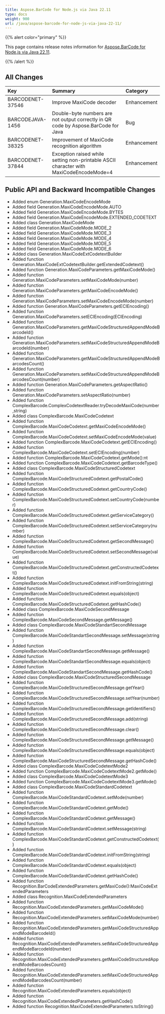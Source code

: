 ```yaml
---
title: Aspose.BarCode for Node.js via Java 22.11
type: docs
weight: 900
url: /java/aspose-barcode-for-node-js-via-java-22-11/
---
```


{{% alert color="primary" %}} 

This page contains release notes information for [Aspose.BarCode for Node.js via Java 22.11](https://downloads.aspose.com/barcode/nodejs/new-releases/aspose.barcode-for-node.js-via-java-22.11/).

{{% /alert %}} 
## **All Changes**

|**Key**|**Summary**|**Category**|
| :- | :- | :- |
|BARCODENET-37546|Improve MaxiCode decoder|Enhancement|
|BARCODEJAVA-1456|Double-byte numbers are not output correctly in QR code by Aspose.BarCode for Java|Bug|
|BARCODENET-38325|Improvement of MaxiCode recognition algorithm|Enhancement|
|BARCODENET-37844|Exception raised while setting non-printable ASCII character with MaxiCodeEncodeMode=4|Enhancement|


## **Public API and Backward Incompatible Changes**

- Added enum Generation.MaxiCodeEncodeMode
- Added field Generation.MaxiCodeEncodeMode.AUTO
- Added field Generation.MaxiCodeEncodeMode.BYTES
- Added field Generation.MaxiCodeEncodeMode.EXTENDED_CODETEXT
- Added class Generation.MaxiCodeMode
- Added field Generation.MaxiCodeMode.MODE_2
- Added field Generation.MaxiCodeMode.MODE_3
- Added field Generation.MaxiCodeMode.MODE_4
- Added field Generation.MaxiCodeMode.MODE_5
- Added field Generation.MaxiCodeMode.MODE_6
- Added class Generation.MaxiCodeExtCodetextBuilder
- Added function Generation.MaxiCodeExtCodetextBuilder.getExtendedCodetext()
- Added function Generation.MaxiCodeParameters.getMaxiCodeMode()
- Added function Generation.MaxiCodeParameters.setMaxiCodeMode(number)
- Added function Generation.MaxiCodeParameters.getMaxiCodeEncodeMode()
- Added function Generation.MaxiCodeParameters.setMaxiCodeEncodeMode(number)
- Added function Generation.MaxiCodeParameters.getECIEncoding()
- Added function Generation.MaxiCodeParameters.setECIEncoding(ECIEncoding)
- Added function Generation.MaxiCodeParameters.getMaxiCodeStructuredAppendModeBarcodeId()
- Added function Generation.MaxiCodeParameters.setMaxiCodeStructuredAppendModeBarcodeId(number)
- Added function Generation.MaxiCodeParameters.getMaxiCodeStructuredAppendModeBarcodesCount()
- Added function Generation.MaxiCodeParameters.setMaxiCodeStructuredAppendModeBarcodesCount(number)
- Added function Generation.MaxiCodeParameters.getAspectRatio()
- Added function Generation.MaxiCodeParameters.setAspectRatio(number)
- Added function ComplexBarcode.ComplexCodetextReader.tryDecodeMaxiCode(number,string)
- Added class ComplexBarcode.MaxiCodeCodetext
- Added function ComplexBarcode.MaxiCodeCodetext.getMaxiCodeEncodeMode()
- Added function ComplexBarcode.MaxiCodeCodetext.setMaxiCodeEncodeMode(value)
- Added function ComplexBarcode.MaxiCodeCodetext.getECIEncoding()
- Added function ComplexBarcode.MaxiCodeCodetext.setECIEncoding(number)
- Added function ComplexBarcode.MaxiCodeCodetext.getMode():nt
- Added function ComplexBarcode.MaxiCodeCodetext.getBarcodeType()
- Added class ComplexBarcode.MaxiCodeStructuredCodetext
- Added function ComplexBarcode.MaxiCodeStructuredCodetext.getPostalCode()
- Added function ComplexBarcode.MaxiCodeStructuredCodetext.getCountryCode()
- Added function ComplexBarcode.MaxiCodeStructuredCodetext.setCountryCode(number)
- Added function ComplexBarcode.MaxiCodeStructuredCodetext.getServiceCategory()
- Added function ComplexBarcode.MaxiCodeStructuredCodetext.setServiceCategory(number)
- Added function ComplexBarcode.MaxiCodeStructuredCodetext.getSecondMessage()
- Added function ComplexBarcode.MaxiCodeStructuredCodetext.setSecondMessage(value)
- Added function ComplexBarcode.MaxiCodeStructuredCodetext.getConstructedCodetext()
- Added function ComplexBarcode.MaxiCodeStructuredCodetext.initFromString(string)
- Added function ComplexBarcode.MaxiCodeStructuredCodetext.equals(object)
- Added function ComplexBarcode.MaxiCodeStructuredCodetext.getHashCode()
- Added class ComplexBarcode.MaxiCodeSecondMessage
- Added function ComplexBarcode.MaxiCodeSecondMessage.getMessage()
- Added class ComplexBarcode.MaxiCodeStandartSecondMessage
- Added function ComplexBarcode.MaxiCodeStandartSecondMessage.setMessage(string)
- Added function ComplexBarcode.MaxiCodeStandartSecondMessage.getMessage()
- Added function ComplexBarcode.MaxiCodeStandartSecondMessage.equals(object)
- Added function ComplexBarcode.MaxiCodeStandartSecondMessage.getHashCode()
- Added class ComplexBarcode.MaxiCodeStructuredSecondMessage
- Added function ComplexBarcode.MaxiCodeStructuredSecondMessage.getYear()
- Added function ComplexBarcode.MaxiCodeStructuredSecondMessage.setYear(number)
- Added function ComplexBarcode.MaxiCodeStructuredSecondMessage.getIdentifiers()
- Added function ComplexBarcode.MaxiCodeStructuredSecondMessage.add(string)
- Added function ComplexBarcode.MaxiCodeStructuredSecondMessage.clear()
- Added function ComplexBarcode.MaxiCodeStructuredSecondMessage.getMessage()
- Added function ComplexBarcode.MaxiCodeStructuredSecondMessage.equals(object)
- Added function ComplexBarcode.MaxiCodeStructuredSecondMessage.getHashCode()
- Added class ComplexBarcode.MaxiCodeCodetextMode2
- Added function ComplexBarcode.MaxiCodeCodetextMode2.getMode()
- Added class ComplexBarcode.MaxiCodeCodetextMode3
- Added function ComplexBarcode.MaxiCodeCodetextMode3.getMode()
- Added class ComplexBarcode.MaxiCodeStandardCodetext
- Added function ComplexBarcode.MaxiCodeStandardCodetext.setMode(number)
- Added function ComplexBarcode.MaxiCodeStandardCodetext.getMode()
- Added function ComplexBarcode.MaxiCodeStandardCodetext.getMessage()
- Added function ComplexBarcode.MaxiCodeStandardCodetext.setMessage(string)
- Added function ComplexBarcode.MaxiCodeStandardCodetext.getConstructedCodetext()
- Added function ComplexBarcode.MaxiCodeStandardCodetext.initFromString(string)
- Added function ComplexBarcode.MaxiCodeStandardCodetext.equals(object)
- Added function ComplexBarcode.MaxiCodeStandardCodetext.getHashCode()
- Added function Recognition.BarCodeExtendedParameters.getMaxiCode():MaxiCodeExtendedParameters
- Added class Recognition.MaxiCodeExtendedParameters
- Added function Recognition.MaxiCodeExtendedParameters.getMaxiCodeMode()
- Added function Recognition.MaxiCodeExtendedParameters.setMaxiCodeMode(number)
- Added function Recognition.MaxiCodeExtendedParameters.getMaxiCodeStructuredAppendModeBarcodeId()
- Added function Recognition.MaxiCodeExtendedParameters.setMaxiCodeStructuredAppendModeBarcodeId(number)
- Added function Recognition.MaxiCodeExtendedParameters.getMaxiCodeStructuredAppendModeBarcodesCount()
- Added function Recognition.MaxiCodeExtendedParameters.setMaxiCodeStructuredAppendModeBarcodesCount(number)
- Added function Recognition.MaxiCodeExtendedParameters.equals(object)
- Added function Recognition.MaxiCodeExtendedParameters.getHashCode()
- Added function Recognition.MaxiCodeExtendedParameters.toString()
